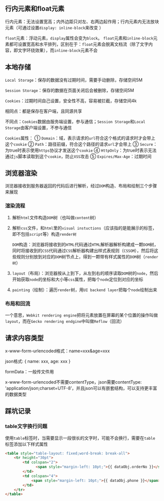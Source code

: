 ##  行内元素和float元素

行内元素：无法设置宽高；内外边距只对左、右两边起作用；行内元素内无法放块元素（可通过设置`display: inline-block`来改变 ）

`float`元素：浮动元素，`display`属性会变为`block`。 `float`元素和`inline-block`元素都可设置宽高和水平排列，区别在于：`float`元素会脱离文档流（除了文字内容，即文字环绕效果），而`inline-block`元素不会

## 本地存储

`Local Storage`：保存的数据没有过期时间，需要手动删除，存储空间5M

`Session Storage`：保存的数据在页面关闭后会被删除，存储空间5M

`Cookies`：过期时间自己设置，安全性不高，容易被拦截，存储空间4k

相同点：都是保存在客户端，且同源共享

不同点：`Cookies`数据由服务端设置，参与通信；`Session Storage`和`Local Storage`由客户端设置，不参与通信

`Cookies`属性：
① `Domain`：域，表示请求的`url`符合这个格式的请求时才会带上这个`cookie`
② `Path`：路径前缀，符合这个路径的请求`url`才会带上
③ `Secure`：为true时表示使用`https`协议才发送这个`cookie`
④ `HttpOnly`：为true时表示无法通过`js`脚本读取到这个`cookie`，防止`XSS`攻击
⑤ `Expires/Max-Age`：过期时间

## 浏览器渲染

浏览器接收到服务器返回的代码后进行解析，经过`DOM`构造、布局和绘制三个步骤来展现

### 渲染流程

1. 解析`html`文件构造`DOM`树（也叫做`content`树）

2. 解析`css`文件，和`html`里的`visual instuctions`（应该指的是能展示的标签，即不包括`script`等）构造`render树`

   `DOM`构造：浏览器将接收到的`HTML`代码通过`HTML`解析器解析构建成一颗`DOM`树，同时将接收到的`CSS`代码通过`CSS`解析器构建出样式表规则（`CSSOM`），然后将这些规则分别放到对应的`DOM`树节点上，得到一颗带有样式属性的`DOM`树（`render树`）

3. `layout`（布局）：浏览器按从上到下，从左到右的顺序读取`DOM`树的`node`，然后开始获取`node`的坐标和大小等`css`属性，把每个`node`定位到对应的坐标

4. `painting`（绘制）：遍历`render`树，用`UI backend layer`把每个`node`绘制出来

### 布局和回流

一个意思，`Webkit rendering engine`把将元素放置在屏幕的某个位置的操作叫做`layout`，而在`Gecko rendering endgine`中叫做`Reflow`（回流）

## 请求内容类型

x-www-form-urlencoded格式：name=xxx&age=xxx

json格式: { name: xxx, age: xxx }

formData：一般传文件用

x-www-form-urlencoded不需要contentType，json需要contentType: 'application/json;charset=UTF-8’，并且json可以有嵌套结构，可以支持更丰富的数据类型

## 踩坑记录

### table文字换行问题

使用`table`标签时，当需要显示一段很长的文字时，可能不会换行，需要在`table`标签添加以下样式属性

```html
<table style="table-layout: fixed;word-break: break-all">
    <tr height="30pt">
        <td colspan="2">
              <span style="margin-left: 10pt;">{{ dataObj.orderNo }}</span>
        </td>
        <td colspan="4">
            <span style="margin-left: 10pt;">{{ dataObj.phone }}</span>
        </td>
    </tr>
</table>
```

